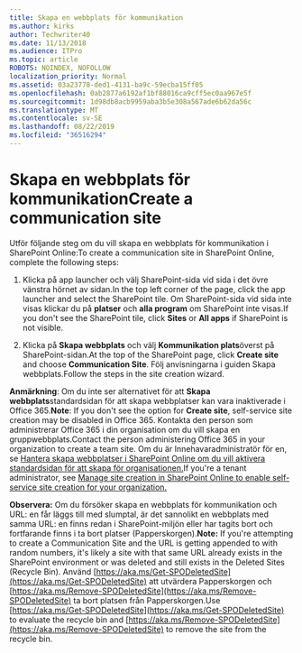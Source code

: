 ```yaml
---
title: Skapa en webbplats för kommunikation
ms.author: kirks
author: Techwriter40
ms.date: 11/13/2018
ms.audience: ITPro
ms.topic: article
ROBOTS: NOINDEX, NOFOLLOW
localization_priority: Normal
ms.assetid: 03a23778-ded1-4131-ba9c-59ecba15ff05
ms.openlocfilehash: 0ab2877a6192af1bf88016ca9cff5ec0aa967e5f
ms.sourcegitcommit: 1d98db8acb9959aba3b5e308a567ade6b62da56c
ms.translationtype: MT
ms.contentlocale: sv-SE
ms.lasthandoff: 08/22/2019
ms.locfileid: "36516294"
---
```

# <a name="create-a-communication-site"></a><span data-ttu-id="0aaa4-102">Skapa en webbplats för kommunikation</span><span class="sxs-lookup"><span data-stu-id="0aaa4-102">Create a communication site</span></span>

<span data-ttu-id="0aaa4-103">Utför följande steg om du vill skapa en webbplats för kommunikation i SharePoint Online:</span><span class="sxs-lookup"><span data-stu-id="0aaa4-103">To create a communication site in SharePoint Online, complete the following steps:</span></span> 
  
1. <span data-ttu-id="0aaa4-104">Klicka på app launcher och välj SharePoint-sida vid sida i det övre vänstra hörnet av sidan.</span><span class="sxs-lookup"><span data-stu-id="0aaa4-104">In the top left corner of the page, click the app launcher and select the SharePoint tile.</span></span> <span data-ttu-id="0aaa4-105">Om SharePoint-sida vid sida inte visas klickar du på **platser** och **alla program** om SharePoint inte visas.</span><span class="sxs-lookup"><span data-stu-id="0aaa4-105">If you don't see the SharePoint tile, click **Sites** or **All apps** if SharePoint is not visible.</span></span> 
    
2. <span data-ttu-id="0aaa4-106">Klicka på **Skapa webbplats** och välj **Kommunikation plats**överst på SharePoint-sidan.</span><span class="sxs-lookup"><span data-stu-id="0aaa4-106">At the top of the SharePoint page, click **Create site** and choose **Communication Site**.</span></span> <span data-ttu-id="0aaa4-107">Följ anvisningarna i guiden Skapa webbplats.</span><span class="sxs-lookup"><span data-stu-id="0aaa4-107">Follow the steps in the site creation wizard.</span></span> 
    
 <span data-ttu-id="0aaa4-108">**Anmärkning**: Om du inte ser alternativet för att **Skapa webbplats**standardsidan för att skapa webbplatser kan vara inaktiverade i Office 365.</span><span class="sxs-lookup"><span data-stu-id="0aaa4-108">**Note**: If you don't see the option for **Create site**, self-service site creation may be disabled in Office 365.</span></span> <span data-ttu-id="0aaa4-109">Kontakta den person som administrerar Office 365 i din organisation om du vill skapa en gruppwebbplats.</span><span class="sxs-lookup"><span data-stu-id="0aaa4-109">Contact the person administering Office 365 in your organization to create a team site.</span></span> <span data-ttu-id="0aaa4-110">Om du är Innehavaradministratör för en, se [Hantera skapa webbplatser i SharePoint Online om du vill aktivera standardsidan för att skapa för organisationen.](https://go.microsoft.com/fwlink/?linkid=2018780)</span><span class="sxs-lookup"><span data-stu-id="0aaa4-110">If you're a tenant administrator, see [Manage site creation in SharePoint Online to enable self-service site creation for your organization.](https://go.microsoft.com/fwlink/?linkid=2018780)</span></span>
  
 <span data-ttu-id="0aaa4-111">**Observera:** Om du försöker skapa en webbplats för kommunikation och URL: en får läggs till med slumptal, är det sannolikt en webbplats med samma URL: en finns redan i SharePoint-miljön eller har tagits bort och fortfarande finns i ta bort platser (Papperskorgen).</span><span class="sxs-lookup"><span data-stu-id="0aaa4-111">**Note:** If you're attempting to create a Communication Site and the URL is getting appended to with random numbers, it's likely a site with that same URL already exists in the SharePoint environment or was deleted and still exists in the Deleted Sites (Recycle Bin).</span></span> <span data-ttu-id="0aaa4-112">Använd [https://aka.ms/Get-SPODeletedSite](https://aka.ms/Get-SPODeletedSite) att utvärdera Papperskorgen och [https://aka.ms/Remove-SPODeletedSite](https://aka.ms/Remove-SPODeletedSite) ta bort platsen från Papperskorgen.</span><span class="sxs-lookup"><span data-stu-id="0aaa4-112">Use [https://aka.ms/Get-SPODeletedSite](https://aka.ms/Get-SPODeletedSite) to evaluate the recycle bin and [https://aka.ms/Remove-SPODeletedSite](https://aka.ms/Remove-SPODeletedSite) to remove the site from the recycle bin.</span></span> 
  

